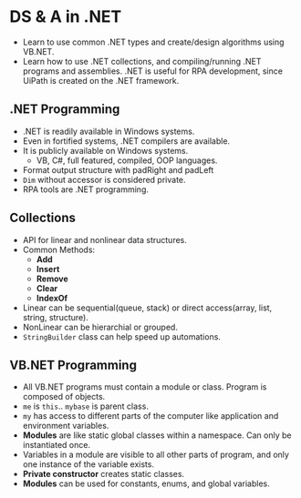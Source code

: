 # DS & A in .NET #
* Learn to use common .NET types and create/design algorithms using VB.NET.
* Learn how to use .NET collections, and compiling/running .NET programs and 
  assemblies. .NET is useful for RPA development, since UiPath is created on the 
  .NET framework.

## .NET Programming ##
* .NET is readily available in Windows systems.
* Even in fortified systems, .NET compilers are available.
* It is publicly available on Windows systems.
    * VB, C#, full featured, compiled, OOP languages.
* Format output structure with padRight and padLeft
* `Dim` without accessor is considered private.
* RPA tools are .NET programming.

## Collections ##
* API for linear and nonlinear data structures.
* Common Methods:
  * **Add**
  * **Insert**
  * **Remove**
  * **Clear**
  * **IndexOf**
* Linear can be sequential(queue, stack) 
  or direct access(array, list, string, structure).
* NonLinear can be hierarchial or grouped.
* `StringBuilder` class can help speed up automations.

## VB.NET Programming ##
* All VB.NET programs must contain a module or class. Program is composed of 
  objects.
* `me` is `this`.. `mybase` is parent class.
* `my` has access to different parts of the computer like application and
  environment variables.
* **Modules** are like static global classes within a namespace. Can only
  be instantiated once.
* Variables in a module are visible to all other parts of program, and only one
  instance of the variable exists.
* **Private constructor** creates static classes.
* **Modules** can be used for constants, enums, and global variables.
